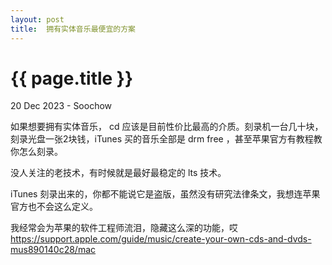 ```yaml
---
layout: post
title:  拥有实体音乐最便宜的方案
---
```


{{ page.title }}
================
<p class="meta">20 Dec 2023 - Soochow</p>

如果想要拥有实体音乐， cd 应该是目前性价比最高的介质。刻录机一台几十块，刻录光盘一张2块钱，iTunes 买的音乐全部是 drm free ，甚至苹果官方有教程教你怎么刻录。

没人关注的老技术，有时候就是最好最稳定的 lts 技术。

iTunes 刻录出来的，你都不能说它是盗版，虽然没有研究法律条文，我想连苹果官方也不会这么定义。

我经常会为苹果的软件工程师流泪，隐藏这么深的功能，哎 https://support.apple.com/guide/music/create-your-own-cds-and-dvds-mus890140c28/mac

